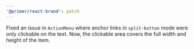 ```yaml
---
'@primer/react-brand': patch
---
```


Fixed an issue in `ActionMenu` where anchor links in `split-button` mode were only clickable on the text. Now, the clickable area covers the full width and height of the item.
